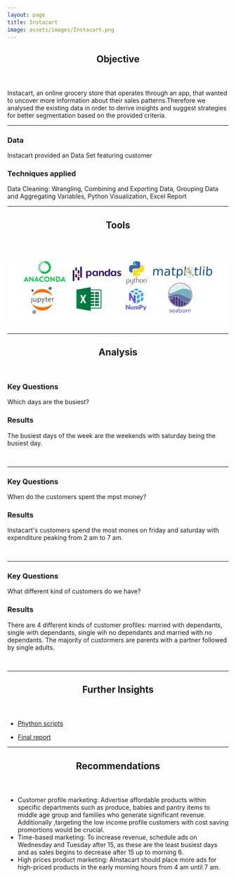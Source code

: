```yaml
---
layout: page
title: Instacart
image: assets/images/Instacart.png
---
```


<header class="major">
		<h2>Objective</h2>
	</header>
<p>Instacart, an online grocery store that operates through an app, that wanted to uncover more information about their sales patterns.Therefore we analysed the existing data in order to derive insights and suggest strategies for better segmentation based on the provided criteria.</p>

<hr class="major" />
<div class="features">
		<article>
			<span class="icon fa-database"></span>
			<div class="content">
				<h3>Data</h3>
				<p>Instacart provided an Data Set featuring customer</p>
			</div>
		</article>
		<article>
			<span class="icon fa-book"></span>
			<div class="content">
				<h3>Techniques applied</h3>
				<p> Data Cleaning: Wrangling, Combining and Exporting Data, Grouping Data and Aggregating Variables, Python Visualization, Excel Report</p>
			</div>
		</article>
	</div>

<hr class="major" />
<header class="major">
		<h2>Tools</h2>
	</header>
<span class="image fit"><img src="assets/images/Instacart Tools.png" alt="" /></span>

<hr class="major" />
<!-- Section -->
<section>
<header class="major">
		<h2>Analysis</h2>
	</header>
<div class="features">
	<article>
			<div class="content">
				<h3>Key Questions</h3>
				<p>Which days are the busiest?</p>
				<h3>Results</h3>
				<p>The busiest days of the week are the weekends with saturday being the busiest day.</p>
				</div>
		</article>
		<article>
			<span class="image fit"><img src="assets/images/Instacart Analyse 1.png" alt="" /></span>
		</article>
  		</div>
    
<hr class="major" />
<div class="features">	
		<article>
			<div class="content">
				<h3>Key Questions</h3>
				<p>When do the customers spent the mpst money?</p>
				<h3>Results</h3>
				<p>Instacart's customers spend the most mones on friday and saturday with expenditure peaking from 2 am to 7 am. </p>
			</div>
		</article>
		<article>
  <span class="image fit"><img src="assets/images/Instacart Analyse 3.png" alt="" /></span>
		</article>
  		</div>
   
<hr class="major" /> 

<div class="features">	
		<article>
			<div class="content">
				<h3>Key Questions</h3>
				<p>What different kind of customers do we have?</p>
				<h3>Results</h3>
				<p>There are 4 different kinds of customer profiles: married with dependants, single with dependants, single wih no dependants and married with no dependants. The majority of custormers are parents with a partner followed by single adults.</p>
			</div>
		</article>
		<article>
			<span class="image fit"><img src="assets/images/Instacart Analyse 2.png" alt="" /></span>
		</article>
  		</div>

<hr class="major" />

<header class="major">
		<h2>Further Insights</h2>
	</header>

<div class="row">
	<div class="4u 12u$(medium)">
		<ul class="actions">
			<li><a href="https://github.com/mariamaske/Python-Instacart/tree/a29b51cb3eded9d9d95365a00c3cef1e6dda9891/Instacart%20Basket%20Analysis%20final/03%20Scripts">Phython scripts</a></li></ul>
			 </div>
   	<div class="4u 12u$(medium)">
		<ul class="actions">	
   	<li><a href="https://github.com/mariamaske/Python-Instacart/blob/a29b51cb3eded9d9d95365a00c3cef1e6dda9891/Instacart%20Basket%20Analysis%20final/05%20Sent%20to%20client/A4_final_report_.xlsx" class="button special icon fa-laptop">Final report</a></li></ul>
 </div>
  </div>
  
<hr class="major" />
<div class="content">
	<header class="major">
		<h2>Recommendations</h2>
	</header>
<ul>
					<li>Customer profile marketing: Advertise affordable products within specific departments such as produce, babies and pantry items to middle age group and families who generate significant revenue. Additionally ,targeting the low income profile customers with cost saving promortions would be crucial. </li>
					<li>Time-based marketing: To increase revenue, schedule ads on Wednesday and Tuesday after 15, as these are the  least busiest days  and  as sales begins to decrease after 15 up to morning 6.</li>
					<li> High prices product marketing: AInstacart should place more ads for high-priced products in the early morning hours from 4 am until 7 am.</li>
</ul> 
</div>
